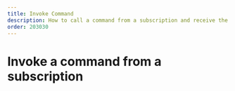 ```yaml
---
title: Invoke Command
description: How to call a command from a subscription and receive the response
order: 203030
---
```


# Invoke a command from a subscription
